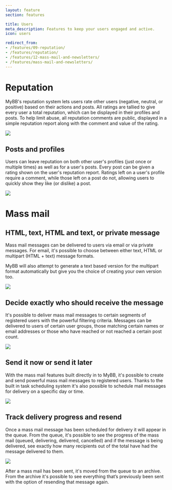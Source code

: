 ```yaml
---
layout: feature
section: features

title: Users
meta_description: Features to keep your users engaged and active.
icon: users

redirect_from:
- /features/09-reputation/
- /features/reputation/
- /features/12-mass-mail-and-newsletters/
- /features/mass-mail-and-newsletters/
---
```

# Reputation

MyBB's reputation system lets users rate other users (negative, neutral, or positive) based on their actions and posts. All ratings are tallied to give every user a total reputation, which can be displayed in their profiles and posts. To help limit abuse, all reputation comments are public, displayed in a simple reputation report along with the comment and value of the rating.

<div class="feature-tour__screenshot">
	<a href="{{ site.baseurl }}/assets/images/features/users/reputation.png" class="feature-tour__screenshot__link">
		<img src="{{ site.baseurl }}/assets/images/features/users/reputation.png" class="feature-tour__screenshot__image" />
	</a>
</div>

## Posts and profiles

Users can leave reputation on both other user's profiles (just once or multiple times) as well as for a user's posts. Every post can be given a rating shown on the user's reputation report. Ratings left on a user's profile require a comment, while those left on a post do not, allowing users to quickly show they like (or dislike) a post.

<div class="feature-tour__screenshot">
	<a href="{{ site.baseurl }}/assets/images/features/users/reputation-rate.png" class="feature-tour__screenshot__link">
		<img src="{{ site.baseurl }}/assets/images/features/users/reputation-rate.png" class="feature-tour__screenshot__image" />
	</a>
</div>

# Mass mail

## HTML, text, HTML and text, or private message

Mass mail messages can be delivered to users via email or via private messages. For email, it's possible to choose between either text, HTML or multipart (HTML + text) message formats.

MyBB will also attempt to generate a text based version for the multipart format automatically but give you the choice of creating your own version too.

<div class="feature-tour__screenshot">
	<a href="{{ site.baseurl }}/assets/images/features/users/mm1.png" class="feature-tour__screenshot__link">
		<img src="{{ site.baseurl }}/assets/images/features/users/mm1.png" class="feature-tour__screenshot__image" />
	</a>
</div>

## Decide exactly who should receive the message

It's possible to deliver mass mail messages to certain segments of registered users with the powerful filtering criteria. Messages can be delivered to users of certain user groups, those matching certain names or email addresses or those who have reached or not reached a certain post count.

<div class="feature-tour__screenshot">
	<a href="{{ site.baseurl }}/assets/images/features/users/mm2.png" class="feature-tour__screenshot__link">
		<img src="{{ site.baseurl }}/assets/images/features/users/mm2.png" class="feature-tour__screenshot__image" />
	</a>
</div>

## Send it now or send it later

With the mass mail features built directly in to MyBB, it's possible to create and send powerful mass mail messages to registered users. Thanks to the built in task scheduling system it's also possible to schedule mail messages for delivery on a specific day or time.

<div class="feature-tour__screenshot">
	<a href="{{ site.baseurl }}/assets/images/features/users/mm3.png" class="feature-tour__screenshot__link">
		<img src="{{ site.baseurl }}/assets/images/features/users/mm3.png" class="feature-tour__screenshot__image" />
	</a>
</div>

## Track delivery progress and resend

Once a mass mail message has been scheduled for delivery it will appear in the queue. From the queue, it's possible to see the progress of the mass mail (queued, delivering, delivered, cancelled) and if the message is being delivered, see exactly how many recipients out of the total have had the message delivered to them.

<div class="feature-tour__screenshot">
	<a href="{{ site.baseurl }}/assets/images/features/users/mm4.png" class="feature-tour__screenshot__link">
		<img src="{{ site.baseurl }}/assets/images/features/users/mm4.png" class="feature-tour__screenshot__image" />
	</a>
</div>

After a mass mail has been sent, it's moved from the queue to an archive. From the archive it's possible to see everything that’s previously been sent with the option of resending that message again.
